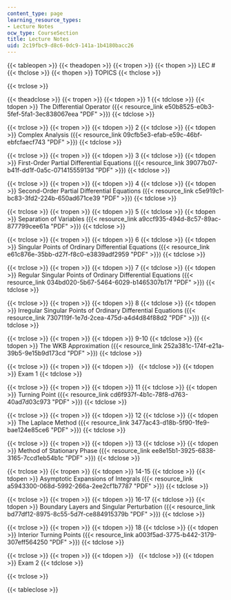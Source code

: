 ```yaml
---
content_type: page
learning_resource_types:
- Lecture Notes
ocw_type: CourseSection
title: Lecture Notes
uid: 2c19fbc9-d8c6-0dc9-141a-1b4180bacc26
---
```


{{< tableopen >}}
{{< theadopen >}}
{{< tropen >}}
{{< thopen >}}
LEC #
{{< thclose >}}
{{< thopen >}}
TOPICS
{{< thclose >}}

{{< trclose >}}

{{< theadclose >}}
{{< tropen >}}
{{< tdopen >}}
1
{{< tdclose >}}
{{< tdopen >}}
The Differential Operator ({{< resource_link e50b8525-e0b3-5fef-5fa1-3ec838067eea "PDF" >}})
{{< tdclose >}}

{{< trclose >}}
{{< tropen >}}
{{< tdopen >}}
2
{{< tdclose >}}
{{< tdopen >}}
Complex Analysis ({{< resource_link 09cfb5e3-efab-e59c-46bf-ebfcfaecf743 "PDF" >}})
{{< tdclose >}}

{{< trclose >}}
{{< tropen >}}
{{< tdopen >}}
3
{{< tdclose >}}
{{< tdopen >}}
First-Order Partial Differential Equations ({{< resource_link 39077b07-b41f-dd1f-0a5c-07141555913d "PDF" >}})
{{< tdclose >}}

{{< trclose >}}
{{< tropen >}}
{{< tdopen >}}
4
{{< tdclose >}}
{{< tdopen >}}
Second-Order Partial Differential Equations ({{< resource_link c5e919c1-bc83-3fd2-224b-650ad671ce39 "PDF" >}})
{{< tdclose >}}

{{< trclose >}}
{{< tropen >}}
{{< tdopen >}}
5
{{< tdclose >}}
{{< tdopen >}}
Separation of Variables ({{< resource_link a9ccf935-494d-8c57-89ac-877799cee61a "PDF" >}})
{{< tdclose >}}

{{< trclose >}}
{{< tropen >}}
{{< tdopen >}}
6
{{< tdclose >}}
{{< tdopen >}}
Singular Points of Ordinary Differential Equations ({{< resource_link e61c876e-35bb-d27f-f8c0-e3839adf2959 "PDF" >}})
{{< tdclose >}}

{{< trclose >}}
{{< tropen >}}
{{< tdopen >}}
7
{{< tdclose >}}
{{< tdopen >}}
Regular Singular Points of Ordinary Differential Equations ({{< resource_link 034bd020-5b67-5464-6029-b1465307b17f "PDF" >}})
{{< tdclose >}}

{{< trclose >}}
{{< tropen >}}
{{< tdopen >}}
8
{{< tdclose >}}
{{< tdopen >}}
Irregular Singular Points of Ordinary Differential Equations ({{< resource_link 7307119f-1e7d-2cea-475d-a4d4d84f88d2 "PDF" >}})
{{< tdclose >}}

{{< trclose >}}
{{< tropen >}}
{{< tdopen >}}
9-10
{{< tdclose >}}
{{< tdopen >}}
The WKB Approximation ({{< resource_link 252a381c-174f-e21a-39b5-9e15b9d173cd "PDF" >}})
{{< tdclose >}}

{{< trclose >}}
{{< tropen >}}
{{< tdopen >}}
 
{{< tdclose >}}
{{< tdopen >}}
Exam 1
{{< tdclose >}}

{{< trclose >}}
{{< tropen >}}
{{< tdopen >}}
11
{{< tdclose >}}
{{< tdopen >}}
Turning Point ({{< resource_link cd6f937f-4b1c-78f8-d763-40ad7d03c973 "PDF" >}})
{{< tdclose >}}

{{< trclose >}}
{{< tropen >}}
{{< tdopen >}}
12
{{< tdclose >}}
{{< tdopen >}}
The Laplace Method ({{< resource_link 3477ac43-d18b-5f90-1fe9-bae124e85ce6 "PDF" >}})
{{< tdclose >}}

{{< trclose >}}
{{< tropen >}}
{{< tdopen >}}
13
{{< tdclose >}}
{{< tdopen >}}
Method of Stationary Phase ({{< resource_link ee8e15b1-3925-6838-3165-7ccd1eb54b1c "PDF" >}})
{{< tdclose >}}

{{< trclose >}}
{{< tropen >}}
{{< tdopen >}}
14-15
{{< tdclose >}}
{{< tdopen >}}
Asymptotic Expansions of Integrals ({{< resource_link a5943300-068d-5992-266a-2ee2cf1b7787 "PDF" >}})
{{< tdclose >}}

{{< trclose >}}
{{< tropen >}}
{{< tdopen >}}
16-17
{{< tdclose >}}
{{< tdopen >}}
Boundary Layers and Singular Perturbation ({{< resource_link bd77df12-8975-8c55-5d7f-ce884915379b "PDF" >}})
{{< tdclose >}}

{{< trclose >}}
{{< tropen >}}
{{< tdopen >}}
18
{{< tdclose >}}
{{< tdopen >}}
Interior Turning Points ({{< resource_link a003f5ad-3775-b442-3179-307eff564250 "PDF" >}})
{{< tdclose >}}

{{< trclose >}}
{{< tropen >}}
{{< tdopen >}}
 
{{< tdclose >}}
{{< tdopen >}}
Exam 2
{{< tdclose >}}

{{< trclose >}}

{{< tableclose >}}
